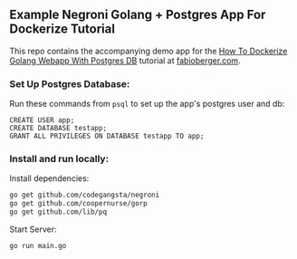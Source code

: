 Example Negroni Golang + Postgres App For Dockerize Tutorial
-----------------------------------------------

This repo contains the accompanying demo app for the [How To Dockerize Golang Webapp With Postgres DB](http://fabioberger.com/blog/2014/12/19/how-to-dockerize-golang-webapp-with-postgres-db/) tutorial at [fabioberger.com](fabioberger.com).

### Set Up Postgres Database:

Run these commands from ```psql``` to set up the app's postgres user and db:

```
CREATE USER app;
CREATE DATABASE testapp;
GRANT ALL PRIVILEGES ON DATABASE testapp TO app;
```

### Install and run locally:

Install dependencies:

``` bash
go get github.com/codegangsta/negroni
go get github.com/coopernurse/gorp
go get github.com/lib/pq
```

Start Server:

``` bash
go run main.go
```
